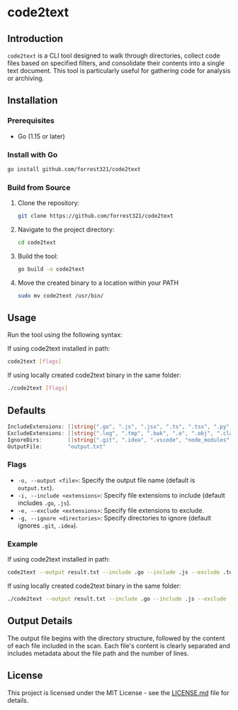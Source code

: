 
# code2text

## Introduction
`code2text` is a CLI tool designed to walk through directories, collect code files based on specified filters, and consolidate their contents into a single text document. This tool is particularly useful for gathering code for analysis or archiving.

## Installation

### Prerequisites
- Go (1.15 or later)

### Install with Go  
   ```bash
   go install github.com/forrest321/code2text
   ```


### Build from Source
1. Clone the repository:
   ```bash
   git clone https://github.com/forrest321/code2text
   ```
2. Navigate to the project directory:
   ```bash
   cd code2text
   ```
3. Build the tool:
   ```bash
   go build -o code2text
   ```
4. Move the created binary to a location within your PATH
   ```bash
   sudo mv code2text /usr/bin/
   ```

## Usage

Run the tool using the following syntax:

If using code2text installed in path:
```bash
code2text [flags]
```
If using locally created code2text binary in the same folder:
```bash
./code2text [flags]
```

## Defaults
```go
IncludeExtensions: []string{".go", ".js", ".jsx", ".ts", ".tsx", ".py", ".rb", ".php", ".swift", ".c", ".cpp", ".h", ".hpp", ".java", ".rs", ".kt", ".scala", ".m"},
ExcludeExtensions: []string{".log", ".tmp", ".bak", ".o", ".obj", ".class", ".exe", ".dll", ".so", ".a", ".lib", ".pyc", ".jar"},
IgnoreDirs:        []string{".git", ".idea", ".vscode", "node_modules", "vendor", "build", "dist", "bin", "obj"},
OutputFile:        "output.txt"
```

### Flags
- `-o, --output <file>`: Specify the output file name (default is `output.txt`).
- `-i, --include <extensions>`: Specify file extensions to include (default includes `.go`, `.js`).
- `-e, --exclude <extensions>`: Specify file extensions to exclude.
- `-g, --ignore <directories>`: Specify directories to ignore (default ignores `.git`, `.idea`).

### Example


If using code2text installed in path:
```bash
code2text --output result.txt --include .go --include .js --exclude .test --ignore .git
```

If using locally created code2text binary in the same folder:
```bash
./code2text --output result.txt --include .go --include .js --exclude .test --ignore .git
```

## Output Details

The output file begins with the directory structure, followed by the content of each file included in the scan. Each file's content is clearly separated and includes metadata about the file path and the number of lines.

## License

This project is licensed under the MIT License - see the [LICENSE.md](LICENSE.md) file for details.
